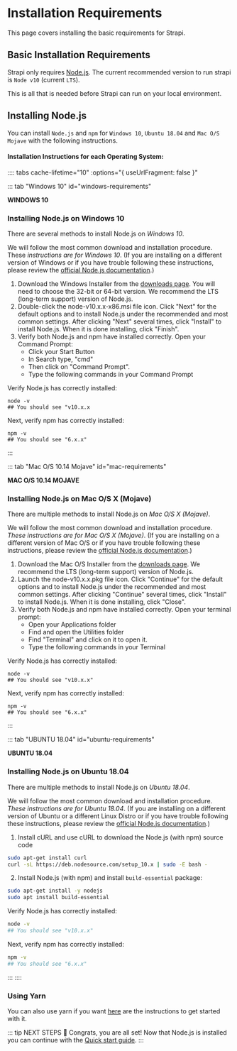 # Installation Requirements

This page covers installing the basic requirements for Strapi.

## Basic Installation Requirements

Strapi only requires [Node.js](https://nodejs.org). The current recommended version to run strapi is `Node v10` (current `LTS`).

This is all that is needed before Strapi can run on your local environment.

## Installing Node.js

You can install `Node.js` and `npm` for `Windows 10`, `Ubuntu 18.04` and `Mac O/S Mojave` with the following instructions.

#### Installation Instructions for each Operating System:

:::: tabs cache-lifetime="10" :options="{ useUrlFragment: false }"

::: tab "Windows 10" id="windows-requirements"

**WINDOWS 10**

### Installing Node.js on Windows 10

There are several methods to install Node.js on _Windows 10_.

We will follow the most common download and installation procedure. These _instructions are for Windows 10_. (If you are installing on a different version of Windows or if you have trouble following these instructions, please review the [official Node.js documentation](https://nodejs.org/en/docs/).)

1. Download the Windows Installer from the [downloads page](https://nodejs.org/en/download/). You will need to choose the 32-bit or 64-bit version. We recommend the LTS (long-term support) version of Node.js.
2. Double-click the node-v10.x.x-x86.msi file icon. Click "Next" for the default options and to install Node.js under the recommended and most common settings. After clicking "Next" several times, click "Install" to install Node.js. When it is done installing, click "Finish".
3. Verify both Node.js and npm have installed correctly. Open your Command Prompt:
   - Click your Start Button
   - In Search type, "cmd"
   - Then click on "Command Prompt".
   - Type the following commands in your Command Prompt

Verify Node.js has correctly installed:

```shell
node -v
## You should see "v10.x.x
```

Next, verify npm has correctly installed:

```shell
npm -v
## You should see "6.x.x"
```

:::

::: tab "Mac O/S 10.14 Mojave" id="mac-requirements"

**MAC O/S 10.14 MOJAVE**

### Installing Node.js on Mac O/S X (Mojave)

There are multiple methods to install Node.js on _Mac O/S X (Mojave)_.

We will follow the most common download and installation procedure. _These instructions are for Mac O/S X (Mojave)_. (If you are installing on a different version of Mac O/S or if you have trouble following these instructions, please review the [official Node.js documentation](https://nodejs.org/en/docs/).)

1. Download the Mac O/S Installer from the [downloads page](https://nodejs.org/en/download/). We recommend the LTS (long-term support) version of Node.js.
2. Launch the node-v10.x.x.pkg file icon. Click "Continue" for the default options and to install Node.js under the recommended and most common settings. After clicking "Continue" several times, click "Install" to install Node.js. When it is done installing, click "Close".
3. Verify both Node.js and npm have installed correctly. Open your terminal prompt:
   - Open your Applications folder
   - Find and open the Utilities folder
   - Find "Terminal" and click on it to open it.
   - Type the following commands in your Terminal

Verify Node.js has correctly installed:

```terminal
node -v
## You should see "v10.x.x"
```

Next, verify npm has correctly installed:

```terminal
npm -v
## You should see "6.x.x"
```

:::

::: tab "UBUNTU 18.04" id="ubuntu-requirements"

**UBUNTU 18.04**

### Installing Node.js on Ubuntu 18.04

There are multiple methods to install Node.js on _Ubuntu 18.04_.

We will follow the most common download and installation procedure. _These instructions are for Ubuntu 18.04_. (If you are installing on a different version of Ubuntu or a different Linux Distro or if you have trouble following these instructions, please review the [official Node.js documentation](https://nodejs.org/en/docs/).)

1. Install cURL and use cURL to download the Node.js (with npm) source code

```bash
sudo apt-get install curl
curl -sL https://deb.nodesource.com/setup_10.x | sudo -E bash -
```

2. Install Node.js (with npm) and install `build-essential` package:

```bash
sudo apt-get install -y nodejs
sudo apt install build-essential
```

Verify Node.js has correctly installed:

```bash
node -v
## You should see "v10.x.x"
```

Next, verify npm has correctly installed:

```bash
npm -v
## You should see "6.x.x"
```

:::
::::

### Using Yarn

You can also use yarn if you want [here](https://yarnpkg.com/en/docs/getting-started) are the instructions to get started with it.

::: tip NEXT STEPS
👏 Congrats, you are all set! Now that Node.js is installed you can continue with the [Quick start guide](quick-start.md).
:::
